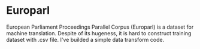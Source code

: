 # Europarl
European Parliament Proceedings Parallel Corpus (Europarl) is a dataset for machine translation. Despite of its hugeness, it is hard to construct training dataset with .csv file. I've builded a simple data transform code.

